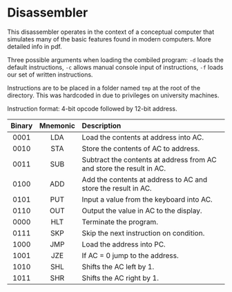 # Disassembler

This disassembler operates in the context of a conceptual computer that simulates many of the basic features found in modern computers. More detailed info in pdf.

Three possible arguments when loading the combiled program: `-d` loads the default instructions, `-c` allows manual console input of instructions, `-f` loads our set of written instructions.

Instructions are to be placed in a folder named `tmp` at the root of the directory. This was hardcoded in due to privileges on university machines.

Instruction format:
4-bit opcode followed by 12-bit address.

|Binary|Mnemonic|Description|
|:---:|:---:|:---|
|0001	|LDA	|Load the contents at address into AC.|
|0010	|STA	|Store the contents of AC to address.|
|0011	|SUB	|Subtract the contents at address from AC and store the result in AC.|
|0100	|ADD	|Add the contents at address to AC and store the result in AC.|
|0101	|PUT	|Input a value from the keyboard into AC.|
|0110	|OUT	|Output the value in AC to the display.|
|0000	|HLT	|Terminate the program.|
|0111	|SKP	|Skip the next instruction on condition.|
|1000	|JMP	|Load the address into PC.|
|1001	|JZE	|If AC = 0 jump to the address.|
|1010	|SHL	|Shifts the AC left by 1.|
|1011	|SHR	|Shifts the AC right by 1.|
